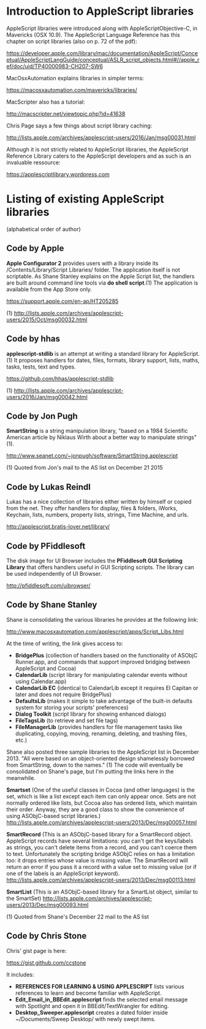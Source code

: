 # Introduction to AppleScript libraries

AppleScript libraries were introduced along with AppleScriptObjective-C, in Mavericks (OSX 10.9). The AppleScript Language Reference has this chapter on script libraries (also on p. 72 of the pdf):

https://developer.apple.com/library/mac/documentation/AppleScript/Conceptual/AppleScriptLangGuide/conceptual/ASLR_script_objects.html#//apple_ref/doc/uid/TP40000983-CH207-SW6

MacOsxAutomation explains libraries in simpler terms:

https://macosxautomation.com/mavericks/libraries/

MacScripter also has a tutorial:

http://macscripter.net/viewtopic.php?id=41638

Chris Page says a few things about script library caching:

http://lists.apple.com/archives/applescript-users/2016/Jan/msg00031.html

Although it is not strictly related to AppleScript libraries, the AppleScript Reference Library caters to the AppleScript developers and as such is an invaluable ressource:

https://applescriptlibrary.wordpress.com


# Listing of existing AppleScript libraries
(alphabetical order of author)

## Code by Apple

**Apple Configurator 2** provides users with a library inside its /Contents/Library/Script Libraries/ folder. The application itself is not scriptable. As Shane Stanley explains on the Apple Script list, the handlers are built around command line tools via **do shell script**.(1) The application is available from the App Store only.

https://support.apple.com/en-ap/HT205285

(1) http://lists.apple.com/archives/applescript-users/2015/Oct/msg00032.html

## Code by hhas

**applescript-stdlib** is an attempt at writing a standard library for AppleScript.(1) It proposes handlers for dates, files, formats, library support, lists, maths, tasks, tests, text and types.

https://github.com/hhas/applescript-stdlib

(1) http://lists.apple.com/archives/applescript-users/2016/Jan/msg00042.html

## Code by Jon Pugh

**SmartString** is a string manipulation library, "based on a 1984 Scientific American article by Niklaus Wirth about a better way to manipulate strings" (1).

http://www.seanet.com/~jonpugh/software/SmartString.applescript

(1) Quoted from Jon's mail to the AS list on December 21 2015

## Code by Lukas Reindl

Lukas has a nice collection of libraries either written by himself or copied from the net. They offer handlers for display, files & folders, iWorks, Keychain, lists, numbers, property lists, strings, Time Machine, and urls.

http://applescript.bratis-lover.net/library/

## Code by PFiddlesoft

The disk image for UI Browser includes the **PFiddlesoft GUI Scripting Library** that offers handlers useful in GUI Scripting scripts. The library can be used independently of UI Browser.

http://pfiddlesoft.com/uibrowser/

## Code by Shane Stanley

Shane is consolidating the various libraries he provides at the following link:

http://www.macosxautomation.com/applescript/apps/Script_Libs.html

At the time of writing, the link gives access to:
* **BridgePlus** (collection of handlers based on the functionality of ASObjC Runner.app, and commands that support improved bridging between AppleScript and Cocoa)
* **CalendarLib** (script library for manipulating calendar events without using Calendar.app)
* **CalendarLib EC** (identical to CalendarLib except it requires El Capitan or later and does not require BridgePlus)
* **DefaultsLib** (makes it simple to take advantage of the built-in defaults system for storing your scripts' preferences)
* **Dialog Toolkit** (script library for showing enhanced dialogs)
* **FileTagsLib** (to retrieve and set file tags)
* **FileManagerLib** (provides handlers for file management tasks like duplicating, copying, moving, renaming, deleting, and trashing files, etc.)

Shane also posted three sample libraries to the AppleScript list in December 2013. "All were based on an object-oriented design shamelessly borrowed from SmartString, down to the names." (1) The code will eventually be consolidated on Shane's page, but I'm putting the links here in the meanwhile.

**Smartset** (One of the useful classes in Cocoa (and other languages) is the set, which is like a list except each item can only appear once. Sets are not normally ordered like lists, but Cocoa also has ordered lists, which maintain their order. Anyway, they are a good class to show the convenience of using ASObjC-based script libraries.)
http://lists.apple.com/archives/applescript-users/2013/Dec/msg00057.html

**SmartRecord** (This is an ASObjC-based library for a SmartRecord object. AppleScript records have several limitations: you can't get the keys/labels as strings, you can't delete items from a record, and you can't coerce them to text. Unfortunately the scripting bridge ASObjC relies on has a limitation too: it drops entries whose value is missing value. The SmartRecord will return an error if you pass it a record with a value set to missing value (or if one of the labels is an AppleScript keyword).
http://lists.apple.com/archives/applescript-users/2013/Dec/msg00113.html

**SmartList** (This is an ASObjC-based library for a SmartList object, similar to the SmartSet)
http://lists.apple.com/archives/applescript-users/2013/Dec/msg00093.html

(1) Quoted from Shane's December 22 mail to the AS list

## Code by Chris Stone

Chris' gist page is here:

https://gist.github.com/ccstone

It includes:
* **REFERENCES FOR LEARNING & USING APPLESCRIPT** lists various references to learn and become familiar with AppleScript.
* **Edit_Email_in_BBEdit.applescript** finds the selected email message with Spotlight and open it in BBEdit/TextWrangler for editing.
* **Desktop_Sweeper.applescript** creates a dated folder inside ~/Documents/Sweep Desktop/ with newly swept items.

